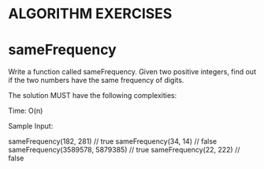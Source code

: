 # ALGORITHM EXERCISES

# sameFrequency

Write a function called sameFrequency. Given two positive integers, find out if the two numbers have the same frequency of digits.

The solution MUST have the following complexities:

Time: O(n)

Sample Input:

sameFrequency(182, 281) // true
sameFrequency(34, 14) // false
sameFrequency(3589578, 5879385) // true
sameFrequency(22, 222) // false
